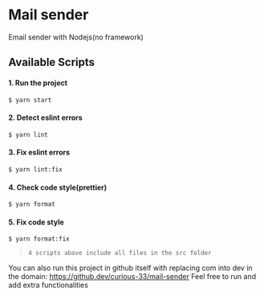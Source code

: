 # Mail sender
Email sender with Nodejs(no framework)

## Available Scripts

#### 1. Run the project

```
$ yarn start
```

#### 2. Detect eslint errors

```
$ yarn lint
```

#### 3. Fix eslint errors

```
$ yarn lint:fix
```

#### 4. Check code style(prettier)

```
$ yarn format
```

#### 5. Fix code style

```
$ yarn format:fix
```
>```
>4 scripts above include all files in the src folder
>```

You can also run this project in github itself with replacing com into dev in the domain: https://github.dev/curious-33/mail-sender 
Feel free to run and add extra functionalities
